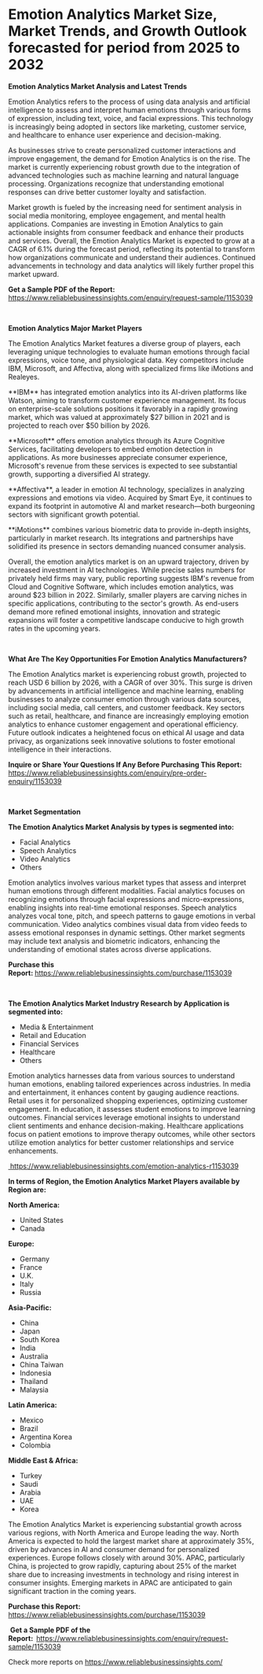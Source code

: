 <p><h1>Emotion Analytics Market Size, Market Trends, and Growth Outlook forecasted for period from 2025 to 2032</h1></p><p><strong>Emotion Analytics Market Analysis and Latest Trends</strong></p>
<p><p>Emotion Analytics refers to the process of using data analysis and artificial intelligence to assess and interpret human emotions through various forms of expression, including text, voice, and facial expressions. This technology is increasingly being adopted in sectors like marketing, customer service, and healthcare to enhance user experience and decision-making.</p><p>As businesses strive to create personalized customer interactions and improve engagement, the demand for Emotion Analytics is on the rise. The market is currently experiencing robust growth due to the integration of advanced technologies such as machine learning and natural language processing. Organizations recognize that understanding emotional responses can drive better customer loyalty and satisfaction.</p><p>Market growth is fueled by the increasing need for sentiment analysis in social media monitoring, employee engagement, and mental health applications. Companies are investing in Emotion Analytics to gain actionable insights from consumer feedback and enhance their products and services. Overall, the Emotion Analytics Market is expected to grow at a CAGR of 6.1% during the forecast period, reflecting its potential to transform how organizations communicate and understand their audiences. Continued advancements in technology and data analytics will likely further propel this market upward.</p></p>
<p><strong>Get a Sample PDF of the Report:&nbsp;</strong> <a href="https://www.reliablebusinessinsights.com/enquiry/request-sample/1153039?utm_campaign=117&utm_medium=2&utm_source=Github&utm_content=ia&utm_term=11032025&utm_id=emotion-analytics">https://www.reliablebusinessinsights.com/enquiry/request-sample/1153039</a></p>
<p>&nbsp;</p>
<p><strong>Emotion Analytics Major Market Players</strong></p>
<p><p>The Emotion Analytics Market features a diverse group of players, each leveraging unique technologies to evaluate human emotions through facial expressions, voice tone, and physiological data. Key competitors include IBM, Microsoft, and Affectiva, along with specialized firms like iMotions and Realeyes.</p><p>**IBM** has integrated emotion analytics into its AI-driven platforms like Watson, aiming to transform customer experience management. Its focus on enterprise-scale solutions positions it favorably in a rapidly growing market, which was valued at approximately $27 billion in 2021 and is projected to reach over $50 billion by 2026.</p><p>**Microsoft** offers emotion analytics through its Azure Cognitive Services, facilitating developers to embed emotion detection in applications. As more businesses appreciate consumer experience, Microsoft's revenue from these services is expected to see substantial growth, supporting a diversified AI strategy.</p><p>**Affectiva**, a leader in emotion AI technology, specializes in analyzing expressions and emotions via video. Acquired by Smart Eye, it continues to expand its footprint in automotive AI and market research—both burgeoning sectors with significant growth potential.</p><p>**iMotions** combines various biometric data to provide in-depth insights, particularly in market research. Its integrations and partnerships have solidified its presence in sectors demanding nuanced consumer analysis.</p><p>Overall, the emotion analytics market is on an upward trajectory, driven by increased investment in AI technologies. While precise sales numbers for privately held firms may vary, public reporting suggests IBM's revenue from Cloud and Cognitive Software, which includes emotion analytics, was around $23 billion in 2022. Similarly, smaller players are carving niches in specific applications, contributing to the sector's growth. As end-users demand more refined emotional insights, innovation and strategic expansions will foster a competitive landscape conducive to high growth rates in the upcoming years.</p></p>
<p>&nbsp;</p>
<p><strong>What Are The Key Opportunities For Emotion Analytics Manufacturers?</strong></p>
<p><p>The Emotion Analytics market is experiencing robust growth, projected to reach USD 6 billion by 2026, with a CAGR of over 30%. This surge is driven by advancements in artificial intelligence and machine learning, enabling businesses to analyze consumer emotion through various data sources, including social media, call centers, and customer feedback. Key sectors such as retail, healthcare, and finance are increasingly employing emotion analytics to enhance customer engagement and operational efficiency. Future outlook indicates a heightened focus on ethical AI usage and data privacy, as organizations seek innovative solutions to foster emotional intelligence in their interactions.</p></p>
<p><strong>Inquire or Share Your Questions If Any Before Purchasing This Report:</strong> <a href="https://www.reliablebusinessinsights.com/enquiry/pre-order-enquiry/1153039?utm_campaign=117&utm_medium=2&utm_source=Github&utm_content=ia&utm_term=11032025&utm_id=emotion-analytics">https://www.reliablebusinessinsights.com/enquiry/pre-order-enquiry/1153039</a></p>
<p>&nbsp;</p>
<p><strong>Market Segmentation</strong></p>
<p><strong>The Emotion Analytics Market Analysis by types is segmented into:</strong></p>
<p><ul><li>Facial Analytics</li><li>Speech Analytics</li><li>Video Analytics</li><li>Others</li></ul></p>
<p><p>Emotion analytics involves various market types that assess and interpret human emotions through different modalities. Facial analytics focuses on recognizing emotions through facial expressions and micro-expressions, enabling insights into real-time emotional responses. Speech analytics analyzes vocal tone, pitch, and speech patterns to gauge emotions in verbal communication. Video analytics combines visual data from video feeds to assess emotional responses in dynamic settings. Other market segments may include text analysis and biometric indicators, enhancing the understanding of emotional states across diverse applications.</p></p>
<p><strong>Purchase this Report:&nbsp;</strong><a href="https://www.reliablebusinessinsights.com/purchase/1153039?utm_campaign=117&utm_medium=2&utm_source=Github&utm_content=ia&utm_term=11032025&utm_id=emotion-analytics">https://www.reliablebusinessinsights.com/purchase/1153039</a></p>
<p>&nbsp;</p>
<p><strong>The Emotion Analytics Market Industry Research by Application is segmented into:</strong></p>
<p><ul><li>Media & Entertainment</li><li>Retail and Education</li><li>Financial Services</li><li>Healthcare</li><li>Others</li></ul></p>
<p><p>Emotion analytics harnesses data from various sources to understand human emotions, enabling tailored experiences across industries. In media and entertainment, it enhances content by gauging audience reactions. Retail uses it for personalized shopping experiences, optimizing customer engagement. In education, it assesses student emotions to improve learning outcomes. Financial services leverage emotional insights to understand client sentiments and enhance decision-making. Healthcare applications focus on patient emotions to improve therapy outcomes, while other sectors utilize emotion analytics for better customer relationships and service enhancements.</p></p>
<p><a href="https://www.reliablebusinessinsights.com/emotion-analytics-r1153039?utm_campaign=117&utm_medium=2&utm_source=Github&utm_content=ia&utm_term=11032025&utm_id=emotion-analytics">&nbsp;https://www.reliablebusinessinsights.com/emotion-analytics-r1153039</a></p>
<p><strong>In terms of Region, the Emotion Analytics Market Players available by Region are:</strong></p>
<p>
    <p> <strong> North America: </strong>
        <ul>
            <li>United States</li>
            <li>Canada</li>
        </ul>
        </p> 
    <p> <strong> Europe: </strong>
        <ul>
            <li>Germany</li>
            <li>France</li>
            <li>U.K.</li>
            <li>Italy</li>
            <li>Russia</li>
        </ul>
        </p> 
    <p> <strong> Asia-Pacific: </strong>
        <ul>
            <li>China</li>
            <li>Japan</li>
            <li>South Korea</li>
            <li>India</li>
            <li>Australia</li>
            <li>China Taiwan</li>
            <li>Indonesia</li>
            <li>Thailand</li>
            <li>Malaysia</li>
        </ul>
        </p> 
    <p> <strong> Latin America: </strong>
        <ul>
            <li>Mexico</li>
            <li>Brazil</li>
            <li>Argentina Korea</li>
            <li>Colombia</li>
        </ul>
        </p> 
    <p> <strong> Middle East & Africa: </strong>
        <ul>
            <li>Turkey</li>
            <li>Saudi</li>
            <li>Arabia</li>
            <li>UAE</li>
            <li>Korea</li>
        </ul>
    </p>
    </p>
<p><p>The Emotion Analytics Market is experiencing substantial growth across various regions, with North America and Europe leading the way. North America is expected to hold the largest market share at approximately 35%, driven by advances in AI and consumer demand for personalized experiences. Europe follows closely with around 30%. APAC, particularly China, is projected to grow rapidly, capturing about 25% of the market share due to increasing investments in technology and rising interest in consumer insights. Emerging markets in APAC are anticipated to gain significant traction in the coming years.</p></p>
<p><strong>Purchase this Report: </strong><a href="https://www.reliablebusinessinsights.com/purchase/1153039?utm_campaign=117&utm_medium=2&utm_source=Github&utm_content=ia&utm_term=11032025&utm_id=emotion-analytics">https://www.reliablebusinessinsights.com/purchase/1153039</a></p>
<p>&nbsp;<strong>Get a Sample PDF of the Report:&nbsp;&nbsp;</strong><a href="https://www.reliablebusinessinsights.com/enquiry/request-sample/1153039?utm_campaign=117&utm_medium=2&utm_source=Github&utm_content=ia&utm_term=11032025&utm_id=emotion-analytics">https://www.reliablebusinessinsights.com/enquiry/request-sample/1153039</a></p>
<p><strong></strong></p>
<p>Check more reports on <a href="https://www.reliablebusinessinsights.com/?utm_campaign=117&utm_medium=2&utm_source=Github&utm_content=ia&utm_term=11032025&utm_id=emotion-analytics">https://www.reliablebusinessinsights.com/</a></p>